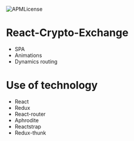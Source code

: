 
![APMLicense](https://img.shields.io/apm/l/vim-mode.svg)

# React-Crypto-Exchange
* SPA
* Animations
* Dynamics routing

# Use of technology
* React
* Redux
* React-router
* Aphrodite
* Reactstrap
* Redux-thunk

